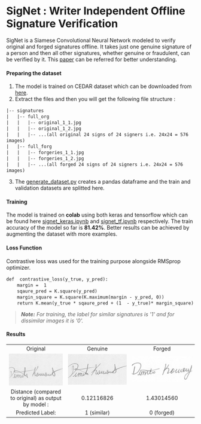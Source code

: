 # SigNet : Writer Independent Offline Signature Verification
SigNet is a Siamese Convolutional Neural Network modeled to verify original and forged signatures offline. It takes just one genuine signature of a person and then all other signatures, whether genuine or fraudulent, can be verified by it. This [paper](https://arxiv.org/abs/1707.02131) can be referred for better understanding.

#### Preparing the dataset
1. The model is trained on CEDAR dataset which can be downloaded from [here](http://www.cedar.buffalo.edu/NIJ/data/signatures.rar).
2. Extract the files and then you will get the following file structure :
```
|-- signatures
|	|-- full_org
|	|	|-- original_1_1.jpg
|	|	|-- original_1_2.jpg
|	|	|-- ...(all original 24 signs of 24 signers i.e. 24x24 = 576 images)
|	|-- full_forg
|	|	|-- forgeries_1_1.jpg
|	|	|-- forgeries_1_2.jpg
|	|	|-- ...(all forged 24 signs of 24 signers i.e. 24x24 = 576 images)
```
3. The [generate_dataset.py](https://github.com/AtharvaKalsekar/SigNet/blob/master/generate_dataset.py) creates a pandas dataframe and the train and validation datasets are splitted here.


#### Training
The model is trained on **colab** using both keras and tensorflow which can be found here [signet_keras.ipynb](https://github.com/AtharvaKalsekar/SigNet/blob/master/signet_keras.ipynb) and [signet_tf.ipynb](https://github.com/AtharvaKalsekar/SigNet/blob/master/signet_tf.ipynb) respectively. The train accuracy of the model so far is **81.42%**. Better results can be achieved by augmenting the dataset with more examples.

#### Loss Function
Contrastive loss was used for the training purpose alongside RMSprop optimizer.
```
def  contrastive_loss(y_true, y_pred):
	margin =  1
	sqaure_pred = K.square(y_pred)
	margin_square = K.square(K.maximum(margin - y_pred, 0))
	return K.mean(y_true * sqaure_pred + (1  - y_true)* margin_square)
```
> ***Note:** For training, the label for similar signatures is '1' and for dissimilar images it is '0'.*

#### Results
| | | |
|:-------------------------:|:-------------------------:|:-------------------------:|
| Original | Genuine | Forged |
|<img src="https://github.com/AtharvaKalsekar/SigNet/blob/master/Test%20Images/org.png"> |  <img src="https://github.com/AtharvaKalsekar/SigNet/blob/master/Test%20Images/org_1.png">  |<img src="https://github.com/AtharvaKalsekar/SigNet/blob/master/Test%20Images/forg.png"> |
Distance (compared to original) as output by model : | 0.12116826 | 1.43014560 |
Predicted Label:| 1 (similar)  | 0 (forged) |
